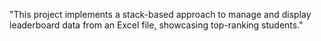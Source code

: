 "This project implements a stack-based approach to manage and display leaderboard data from an Excel file, showcasing top-ranking students."
